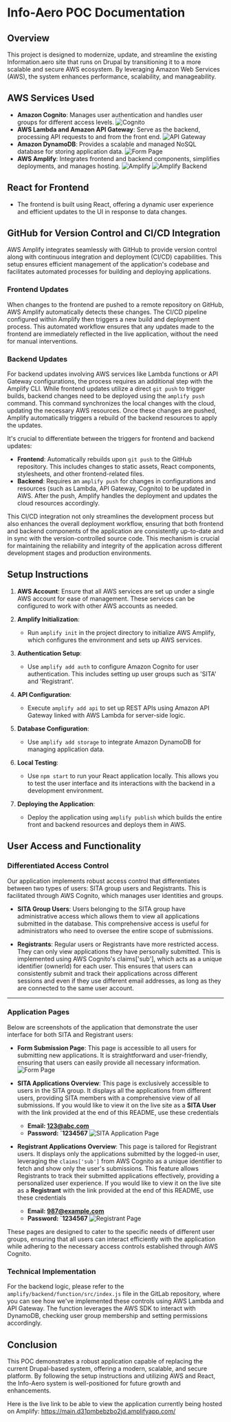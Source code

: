 # Info-Aero POC Documentation

## Overview

This project is designed to modernize, update, and streamline the existing Information.aero site that runs on Drupal by transitioning it to a more scalable and secure AWS ecosystem. By leveraging Amazon Web Services (AWS), the system enhances performance, scalability, and manageability.

## AWS Services Used

- **Amazon Cognito**: Manages user authentication and handles user groups for different access levels.
![Cognito](src/Cognito.png)
- **AWS Lambda and Amazon API Gateway**: Serve as the backend, processing API requests to and from the front end.
![API Gateway](src/APIGateway.png)
- **Amazon DynamoDB**: Provides a scalable and managed NoSQL database for storing application data.
![Form Page](src/DynamoDB.png)
- **AWS Amplify**: Integrates frontend and backend components, simplifies deployments, and manages hosting.
![Amplify](src/AmplifyDashboard.png)
![Amplify Backend](src/AmplifyBackend.png)

## React for Frontend

- The frontend is built using React, offering a dynamic user experience and efficient updates to the UI in response to data changes.

## GitHub for Version Control and CI/CD Integration

AWS Amplify integrates seamlessly with GitHub to provide version control along with continuous integration and deployment (CI/CD) capabilities. This setup ensures efficient management of the application's codebase and facilitates automated processes for building and deploying applications.

### Frontend Updates

When changes to the frontend are pushed to a remote repository on GitHub, AWS Amplify automatically detects these changes. The CI/CD pipeline configured within Amplify then triggers a new build and deployment process. This automated workflow ensures that any updates made to the frontend are immediately reflected in the live application, without the need for manual interventions.

### Backend Updates

For backend updates involving AWS services like Lambda functions or API Gateway configurations, the process requires an additional step with the Amplify CLI. While frontend updates utilize a direct `git push` to trigger builds, backend changes need to be deployed using the `amplify push` command. This command synchronizes the local changes with the cloud, updating the necessary AWS resources. Once these changes are pushed, Amplify automatically triggers a rebuild of the backend resources to apply the updates.

It's crucial to differentiate between the triggers for frontend and backend updates:

- **Frontend**: Automatically rebuilds upon `git push` to the GitHub repository. This includes changes to static assets, React components, stylesheets, and other frontend-related files.
- **Backend**: Requires an `amplify push` for changes in configurations and resources (such as Lambda, API Gateway, Cognito) to be updated in AWS. After the push, Amplify handles the deployment and updates the cloud resources accordingly.

This CI/CD integration not only streamlines the development process but also enhances the overall deployment workflow, ensuring that both frontend and backend components of the application are consistently up-to-date and in sync with the version-controlled source code. This mechanism is crucial for maintaining the reliability and integrity of the application across different development stages and production environments.

## Setup Instructions

1. **AWS Account**: Ensure that all AWS services are set up under a single AWS account for ease of management. These services can be configured to work with other AWS accounts as needed.

2. **Amplify Initialization**:
   - Run `amplify init` in the project directory to initialize AWS Amplify, which configures the environment and sets up AWS services.

3. **Authentication Setup**:
   - Use `amplify add auth` to configure Amazon Cognito for user authentication. This includes setting up user groups such as 'SITA' and 'Registrant'.

4. **API Configuration**:
   - Execute `amplify add api` to set up REST APIs using Amazon API Gateway linked with AWS Lambda for server-side logic.

5. **Database Configuration**:
   - Use `amplify add storage` to integrate Amazon DynamoDB for managing application data.

6. **Local Testing**:
   - Use `npm start` to run your React application locally. This allows you to test the user interface and its interactions with the backend in a development environment.

7. **Deploying the Application**:
   - Deploy the application using `amplify publish` which builds the entire front and backend resources and deploys them in AWS.

## User Access and Functionality

### Differentiated Access Control

Our application implements robust access control that differentiates between two types of users: SITA group users and Registrants. This is facilitated through AWS Cognito, which manages user identities and groups.

- **SITA Group Users**: Users belonging to the SITA group have administrative access which allows them to view all applications submitted in the database. This comprehensive access is useful for administrators who need to oversee the entire scope of submissions.
  
- **Registrants**: Regular users or Registrants have more restricted access. They can only view applications they have personally submitted. This is implemented using AWS Cognito's claims['sub'], which acts as a unique identifier (ownerId) for each user. This ensures that users can consistently submit and track their applications across different sessions and even if they use different email addresses, as long as they are connected to the same user account.

---

### Application Pages

Below are screenshots of the application that demonstrate the user interface for both SITA and Registrant users:

- **Form Submission Page**: This page is accessible to all users for submitting new applications. It is straightforward and user-friendly, ensuring that users can easily provide all necessary information.
![Form Page](src/Form%20Page.png)

- **SITA Applications Overview**: This page is exclusively accessible to users in the SITA group. It displays all the applications from different users, providing SITA members with a comprehensive view of all submissions. If you would like to view it on the live site as a **SITA User** with the link provided at the end of this README, use these credentials
    - **Email: 123@abc.com**
    - **Password: `1234567**
![SITA Application Page](<src/SITA Applications Page.png>)

- **Registrant Applications Overview**: This page is tailored for Registrant users. It displays only the applications submitted by the logged-in user, leveraging the `claims['sub']` from AWS Cognito as a unique identifier to fetch and show only the user's submissions. This feature allows Registrants to track their submitted applications effectively, providing a personalized user experience. If you would like to view it on the live site as a **Registrant** with the link provided at the end of this README, use these credentials
    - **Email: 987@example.com**
    - **Password: `1234567**
![Registrant Page](<src/Registrant Page.png>)


These pages are designed to cater to the specific needs of different user groups, ensuring that all users can interact efficiently with the application while adhering to the necessary access controls established through AWS Cognito.

### Technical Implementation

For the backend logic, please refer to the `amplify/backend/function/src/index.js` file in the GitLab repository, where you can see how we've implemented these controls using AWS Lambda and API Gateway. The function leverages the AWS SDK to interact with DynamoDB, checking user group membership and setting permissions accordingly.

## Conclusion

This POC demonstrates a robust application capable of replacing the current Drupal-based system, offering a modern, scalable, and secure platform. By following the setup instructions and utilizing AWS and React, the Info-Aero system is well-positioned for future growth and enhancements.

Here is the live link to be able to view the application currently being hosted on Amplify: https://main.d31pmbebzbo2jd.amplifyapp.com/